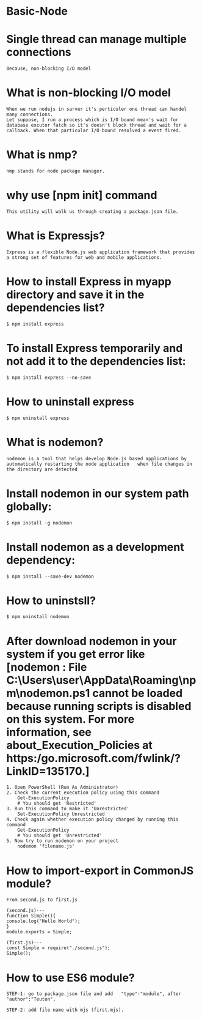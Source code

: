 # Basic-Node


# Single thread can manage multiple connections
    Because, non-blocking I/O model

# What is non-blocking I/O model
    When we run nodejs in sarver it's perticuler one thread can handel many connections.    
    Let suppose, I run a process which is I/O bound mean's wait for database excutor fatch so it's doesn't block thread and wait for a callback. When that particular I/O bound resolved a event fired.    

# What is nmp?
    nmp stands for node package manager.

# why use [npm init] command
    This utility will walk us through creating a package.json file.

# What is Expressjs?
    Express is a flexible Node.js web application framework that provides a strong set of features for web and mobile applications.

# How to install Express in myapp directory and save it in the dependencies list?
    $ npm install express

# To install Express temporarily and not add it to the dependencies list:
    $ npm install express --no-save

#  How to uninstall express
    $ npm uninstall express

# What is nodemon?
    nodemon is a tool that helps develop Node.js based applications by automatically restarting the node application   when file changes in the directory are detected

# Install nodemon in our system path globally:
    $ npm install -g nodemon

# Install nodemon as a development dependency:
    $ npm install --save-dev nodemon

# How to uninstsll?
    $ npm uninstall nodemon

# After download nodemon in your system if you get error like [nodemon : File C:\Users\user\AppData\Roaming\npm\nodemon.ps1 cannot be loaded because running   scripts is disabled on this system. For more information, see about_Execution_Policies at   https:/go.microsoft.com/fwlink/?LinkID=135170.]
    1. Open PowerShell (Run As Administrator)  
    2. Check the current execution policy using this command  
        Get-ExecutionPolicy
        # You should get 'Restricted'
    3. Run this command to make it 'Unrestricted'  
        Set-ExecutionPolicy Unrestricted  
    4. Check again whether execution policy changed by running this command  
        Get-ExecutionPolicy
        # You should get 'Unrestricted'
    5. Now try to run nodemon on your project  
        nodemon 'filename.js'  
        
# How to import-export in CommonJS module?      
    From second.js to first.js  
    
    (second.js)---
    function Simple(){
    console.log("Hello World");
    }
    module.exports = Simple;

    (first.js)---
    const Simple = require("./second.js");
    Simple();  

# How to use ES6 module?  
    STEP-1: go to package.json file and add   "type":"module", after "author":"Teuton",  

    STEP-2: add file name with mjs (first.mjs).  

